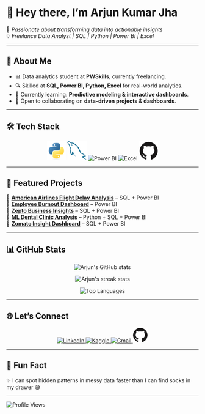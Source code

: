 # 👋 Hey there, I’m **Arjun Kumar Jha**  

🎯 *Passionate about transforming data into actionable insights*  
💡 *Freelance Data Analyst | SQL | Python | Power BI | Excel*  

---

## 💫 About Me  
- 📊 Data analytics student at **PWSkills**, currently freelancing.  
- 🔍 Skilled at **SQL, Power BI, Python, Excel** for real-world analytics.  
- 🌱 Currently learning: **Predictive modeling & interactive dashboards**.  
- 🤝 Open to collaborating on **data-driven projects & dashboards**.  

---

## 🛠️ Tech Stack  

<p align="center">
  <img src="https://raw.githubusercontent.com/devicons/devicon/master/icons/python/python-original.svg" alt="Python" width="50" height="50"/>
  <img src="https://raw.githubusercontent.com/devicons/devicon/master/icons/mysql/mysql-original.svg" alt="MySQL" width="50" height="50"/>
  <img src="https://img.icons8.com/color/48/power-bi.png" alt="Power BI" width="50" height="50"/>
  <img src="https://cdn.worldvectorlogo.com/logos/microsoft-excel-2013.svg" alt="Excel" width="50" height="50"/>
  <img src="https://raw.githubusercontent.com/devicons/devicon/master/icons/github/github-original.svg" alt="GitHub" width="50" height="50"/>
</p>

---

## 📌 Featured Projects  

🔹 [**American Airlines Flight Delay Analysis**](https://github.com/kumararjunjha/American-Airlines-Delay-Analysis) – SQL + Power BI  
🔹 [**Employee Burnout Dashboard**](https://github.com/kumararjunjha/Employee-Burnout-Analysis-PowerBI) – Power BI  
🔹 [**Zepto Business Insights**](https://github.com/kumararjunjha/zepto-delivery-powerbi-) – SQL + Power BI  
🔹 [**ML Dental Clinic Analysis**](https://github.com/kumararjunjha/Dental-Clinic-Data-Analysis) – Python + SQL + Power BI  
🔹 [**Zomato Insight Dashboard**](https://github.com/kumararjunjha/zomato-insights-dashboard) – SQL + Power BI  

---

## 📊 GitHub Stats  

<p align="center">
  <img src="https://github-readme-stats.vercel.app/api?username=kumararjunjha&show_icons=true&theme=tokyonight" alt="Arjun's GitHub stats" />
</p>  

<p align="center">
  <img src="https://streak-stats.demolab.com?user=kumararjunjha&theme=tokyonight&hide_border=false" alt="Arjun's streak stats" />
</p>  

<p align="center">
  <img src="https://github-readme-stats.vercel.app/api/top-langs/?username=kumararjunjha&layout=compact&theme=tokyonight" alt="Top Languages" />
</p>  

---

## 🌐 Let’s Connect  

<p align="center">
  <a href="https://www.linkedin.com/in/arjun-kumar-jha/" target="blank">
    <img src="https://cdn.jsdelivr.net/gh/devicons/devicon/icons/linkedin/linkedin-original.svg" alt="LinkedIn" height="40" width="40" />
  </a>
  <a href="https://www.kaggle.com/arjunkumarjha1" target="blank">
    <img src="https://cdn.jsdelivr.net/gh/simple-icons/simple-icons/icons/kaggle.svg" alt="Kaggle" height="40" width="40" />
  </a>
  <a href="mailto:kumararjunjha@gmail.com" target="blank">
    <img src="https://cdn.jsdelivr.net/gh/simple-icons/simple-icons/icons/gmail.svg" alt="Gmail" height="40" width="40" />
  </a>
  <a href="https://github.com/kumararjunjha" target="blank">
    <img src="https://raw.githubusercontent.com/devicons/devicon/master/icons/github/github-original.svg" alt="GitHub" height="40" width="40" />
  </a>
</p>  

---

## 🎉 Fun Fact  
✨ I can spot hidden patterns in messy data faster than I can find socks in my drawer 😅  

---

![Profile Views](https://komarev.com/ghpvc/?username=kumararjunjha&color=blue&style=flat-square)
